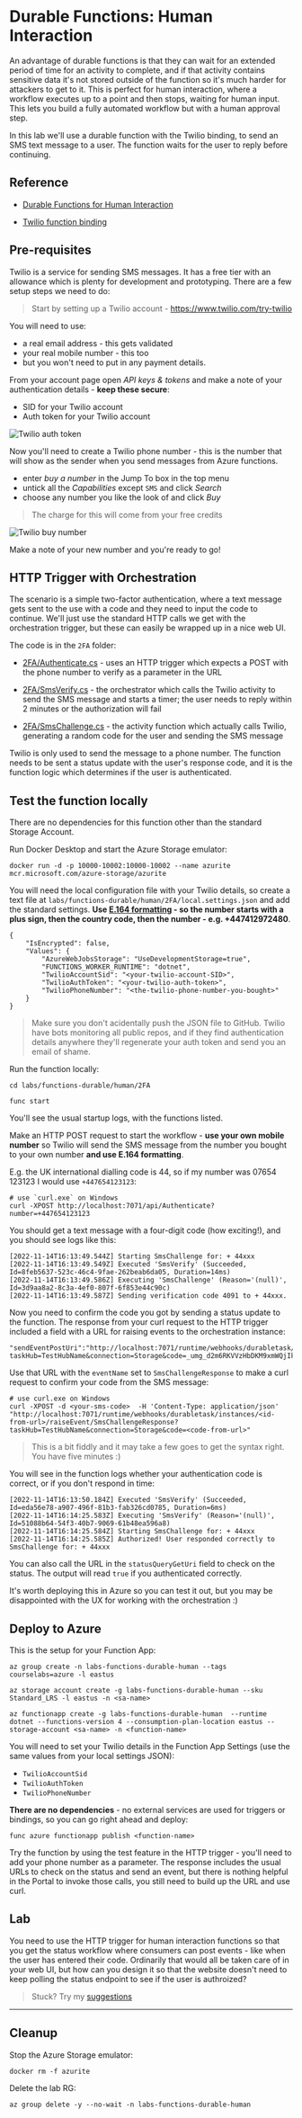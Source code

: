 # Durable Functions: Human Interaction

An advantage of durable functions is that they can wait for an extended period of time for an activity to complete, and if that activity contains sensitive data it's not stored outside of the function so it's much harder for attackers to get to it. This is perfect for human interaction, where a workflow executes up to a point and then stops, waiting for human input. This lets you build a fully automated workflow but with a human approval step.

In this lab we'll use a durable function with the Twilio binding, to send an SMS text message to a user. The function waits for the user to reply before continuing.

## Reference

- [Durable Functions for Human Interaction](https://learn.microsoft.com/en-us/azure/azure-functions/durable/durable-functions-overview?tabs=csharp#human)

- [Twilio function binding](https://learn.microsoft.com/en-us/azure/azure-functions/functions-bindings-twilio?tabs=in-process%2Cfunctionsv2&pivots=programming-language-csharp)

## Pre-requisites

Twilio is a service for sending SMS messages. It has a free tier with an allowance which is plenty for development and prototyping. There are a few setup steps we need to do:

> Start by setting up a Twilio account - https://www.twilio.com/try-twilio

You will need to use:

- a real email address - this gets validated
- your real mobile number - this too
- but you won't need to put in any payment details.

From your account page open _API keys & tokens_ and make a note of your authentication details - **keep these secure**:

- SID for your Twilio account
- Auth token for your Twilio account

![Twilio auth token](/img/twilio-auth-token.png)

Now you'll need to create a Twilio phone number - this is the number that will show as the sender when you send messages from Azure functions.

- enter _buy a number_ in the Jump To box in the top menu
- untick all the _Capabilities_ except `SMS` and click _Search_
- choose any number you like the look of and click _Buy_

> The charge for this will come from your free credits

![Twilio buy number](/img/twilio-buy-number.png)

Make a note of your new number and you're ready to go!


## HTTP Trigger with Orchestration

The scenario is a simple two-factor authentication, where a text message gets sent to the use with a code and they need to input the code to continue. We'll just use the standard HTTP calls we get with the orchestration trigger, but these can easily be wrapped up in a nice web UI.

The code is in the `2FA` folder:

- [2FA/Authenticate.cs](/labs/functions-durable/human/2FA/Authenticate.cs) - uses an HTTP trigger which expects a POST with the phone number to verify as a parameter in the URL

- [2FA/SmsVerify.cs](/labs/functions-durable/human/2FA/SmsVerify.cs) - the orchestrator which calls the Twilio activity to send the SMS message and starts a timer; the user needs to reply within 2 minutes or the authorization will fail

- [2FA/SmsChallenge.cs](labs/functions-durable/human/2FA/SmsChallenge.cs) - the activity function which actually calls Twilio, generating a random code for the user and sending the SMS message

Twilio is only used to send the message to a phone number. The function needs to be sent a status update with the user's response code, and it is the function logic which determines if the user is authenticated.

## Test the function locally

There are no dependencies for this function other than the standard Storage Account.

Run Docker Desktop and start the Azure Storage emulator:

```
docker run -d -p 10000-10002:10000-10002 --name azurite mcr.microsoft.com/azure-storage/azurite
```

You will need the local configuration file with your Twilio details, so create a text file at `labs/functions-durable/human/2FA/local.settings.json` and add the standard settings. **Use [E.164 formatting](https://support.twilio.com/hc/en-us/articles/223183008-Formatting-International-Phone-Numbers) - so the number starts with a plus sign, then the country code, then the number - e.g. +447412972480**.

```
{
    "IsEncrypted": false,
    "Values": {
        "AzureWebJobsStorage": "UseDevelopmentStorage=true",
        "FUNCTIONS_WORKER_RUNTIME": "dotnet",
        "TwilioAccountSid": "<your-twilio-account-SID>",
        "TwilioAuthToken": "<your-twilio-auth-token>",
        "TwilioPhoneNumber": "<the-twilio-phone-number-you-bought>"
    }
}
```

> Make sure you don't acidentally push the JSON file to GitHub. Twilio have bots monitoring all public repos, and if they find authentication details anywhere they'll regenerate your auth token and send you an email of shame.

Run the function locally:

```
cd labs/functions-durable/human/2FA

func start
```

You'll see the usual startup logs, with the functions listed. 

Make an HTTP POST request to start the workflow - **use your own mobile number** so Twilio will send the SMS message from the number you bought to your own number **and use E.164 formatting**.

E.g. the UK international dialling code is 44, so if my number was 07654 123123 I would use `+447654123123`:

```
# use `curl.exe` on Windows
curl -XPOST http://localhost:7071/api/Authenticate?number=+447654123123
```

You should get a text message with a four-digit code (how exciting!), and you should see logs like this:

```
[2022-11-14T16:13:49.544Z] Starting SmsChallenge for: + 44xxx
[2022-11-14T16:13:49.549Z] Executed 'SmsVerify' (Succeeded, Id=8feb5637-523c-46c4-9fae-262beab6da05, Duration=14ms)
[2022-11-14T16:13:49.586Z] Executing 'SmsChallenge' (Reason='(null)', Id=3d9aa8a2-8c3a-4ef0-807f-6f853e44c90c)
[2022-11-14T16:13:49.587Z] Sending verification code 4091 to + 44xxx.
```

Now you need to confirm the code you got by sending a status update to the function. The response from your curl request to the HTTP trigger included a field with a URL for raising events to the orchestration instance:

```
"sendEventPostUri":"http://localhost:7071/runtime/webhooks/durabletask/instances/eb9fa85442254eb8af7de25efaca5dda/raiseEvent/{eventName}?taskHub=TestHubName&connection=Storage&code=_umg_d2m6RKVVzHbDKM9xmWQjIkhVazcg01c5nKIlMxGAzFulTbm8Q=="
```

Use that URL with the `eventName` set to `SmsChallengeResponse` to make a curl request to confirm your code from the SMS message:

```
# use curl.exe on Windows
curl -XPOST -d <your-sms-code>  -H 'Content-Type: application/json' "http://localhost:7071/runtime/webhooks/durabletask/instances/<id-from-url>/raiseEvent/SmsChallengeResponse?taskHub=TestHubName&connection=Storage&code=<code-from-url>"
```

> This is a bit fiddly and it may take a few goes to get the syntax right. You have five minutes :)

You will see in the function logs whether your authentication code is correct, or if you don't respond in time:

```
[2022-11-14T16:13:50.184Z] Executed 'SmsVerify' (Succeeded, Id=eda56e78-a907-496f-81b3-fab326cd0785, Duration=6ms)
[2022-11-14T16:14:25.583Z] Executing 'SmsVerify' (Reason='(null)', Id=51088b64-54f3-40b7-9069-61b48ea596a8)
[2022-11-14T16:14:25.584Z] Starting SmsChallenge for: + 44xxx
[2022-11-14T16:14:25.585Z] Authorized! User responded correctly to SmsChallenge for: + 44xxx
```

You can also call the URL in the `statusQueryGetUri` field to check on the status. The output will read `true` if you authenticated correctly.

It's worth deploying this in Azure so you can test it out, but you may be disappointed with the UX for working with the orchestration :)

## Deploy to Azure

This is the setup for your Function App:

```
az group create -n labs-functions-durable-human --tags courselabs=azure -l eastus

az storage account create -g labs-functions-durable-human --sku Standard_LRS -l eastus -n <sa-name>

az functionapp create -g labs-functions-durable-human  --runtime dotnet --functions-version 4 --consumption-plan-location eastus --storage-account <sa-name> -n <function-name> 
```

You will need to set your Twilio details in the Function App Settings (use the same values from your local settings JSON):

- `TwilioAccountSid`
- `TwilioAuthToken`
- `TwilioPhoneNumber` 

**There are no dependencies** - no external services are used for triggers or bindings, so you can go right ahead and deploy:

```
func azure functionapp publish <function-name>
```

Try the function by using the test feature in the HTTP trigger - you'll need to add your phone number as a parameter. The response includes the usual URLs to check on the status and send an event, but there is nothing helpful in the Portal to invoke those calls, you still need to build up the URL and use curl.

## Lab

You need to use the HTTP trigger for human interaction functions so that you get the status workflow where consumers can post events - like when the user has entered their code. Ordinarily that would all be taken care of in your web UI, but how can you design it so that the website doesn't need to keep polling the status endpoint to see if the user is authroized?

> Stuck? Try my [suggestions](suggestions.md) 
___

## Cleanup

Stop the Azure Storage emulator:

```
docker rm -f azurite
```

Delete the lab RG:

```
az group delete -y --no-wait -n labs-functions-durable-human
```
